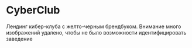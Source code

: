 # CyberClub
Лендинг кибер-клуба с желто-черным брендбуком. Внимание много изображений удалено, чтобы не было возможности идентифицировать заведение
